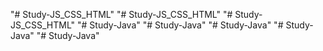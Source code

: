 "# Study-JS_CSS_HTML" 
"# Study-JS_CSS_HTML" 
"# Study-JS_CSS_HTML" 
"# Study-Java" 
"# Study-Java" 
"# Study-Java" 
"# Study-Java" 
"# Study-Java" 
